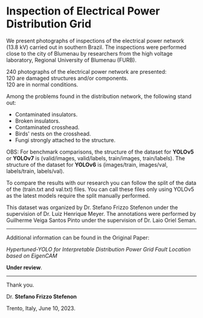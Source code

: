 # Inspection of Electrical Power Distribution Grid

We present photographs of inspections of the electrical power network (13.8 kV) carried out in southern Brazil. The inspections were performed close to the city of Blumenau by researchers from the high voltage laboratory, Regional University of Blumenau (FURB). 

240 photographs of the electrical power network are presented:  
120 are damaged structures and/or components.  
120 are in normal conditions.    
 
Among the problems found in the distribution network, the following stand out:
* Contaminated insulators.
* Broken insulators.
* Contaminated crosshead.
* Birds' nests on the crosshead.
* Fungi strongly attached to the structure. 

OBS: For benchmark comparisons, the structure of the dataset for **YOLOv5** or **YOLOv7** is (valid/images, valid/labels, train/images, train/labels).
The structure of the dataset for **YOLOv6** is (images/train, images/val, labels/train, labels/val).

To compare the results with our research you can follow the split of the data of the (train.txt and val.txt) files. You can call these files only using YOLOv5 as the latest models require the split manually performed.

This dataset was organized by Dr. Stefano Frizzo Stefenon under the supervision of Dr. Luiz Henrique Meyer.
The annotations were performed by Guilherme Veiga Santos Pinto under the supervision of Dr. Laio Oriel Seman.

---

Additional information can be found in the Original Paper:

*Hypertuned-YOLO for Interpretable Distribution Power Grid Fault Location based on EigenCAM*

**Under review**.

---

Thank you.

Dr. **Stefano Frizzo Stefenon**

Trento, Italy, June 10, 2023.
